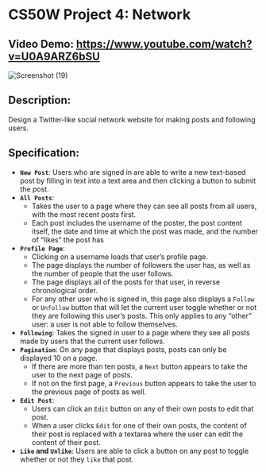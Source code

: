 # CS50W Project 4: Network
## Video Demo: https://www.youtube.com/watch?v=U0A9ARZ6bSU
![Screenshot (19)](https://github.com/JuliaMaxy/project4/assets/121096183/b307bf23-c22c-4c34-973a-17f5f7a4a99f)
## Description:
Design a Twitter-like social network website for making posts and following users.
## Specification:
- **`New Post`**: Users who are signed in are able to write a new text-based post by filling in text into a text area
   and then clicking a button to submit the post.
- **`All Posts`**:
  - Takes the user to a page where they can see all posts from all users, with the most recent posts first.
  - Each post includes the username of the poster,
    the post content itself, the date and time at which the post was made, and the number of “likes” the post has
- **`Profile Page`**:
  - Clicking on a username loads that user’s profile page.
  - The page displays the number of followers the user has, as well as the number of people that the user follows.
  - The page displays all of the posts for that user, in reverse chronological order.
  - For any other user who is signed in, this page also displays a `Follow` or `Unfollow` button
     that will let the current user toggle whether or not they are following this user’s posts.
     This only applies to any “other” user: a user is not able to follow themselves.
- **`Following`**: Takes the signed in user to a page where they see all posts made by users that the current user follows.
- **`Pagination`**: On any page that displays posts, posts can only be displayed 10 on a page.
  - If there are more than ten posts, a  `Next` button appears to take the user to the next page of posts.
  - If not on the first page, a `Previous` button appears to take the user to the previous page of posts as well.
- **`Edit Post`**:
  - Users can click an `Edit` button on any of their own posts to edit that post.
  - When a user clicks `Edit` for one of their own posts, the content of their post is replaced with a textarea
    where the user can edit the content of their post.
- **`Like` and `Unlike`**: Users are able to click a button on any post to toggle whether or not they `like` that post.
